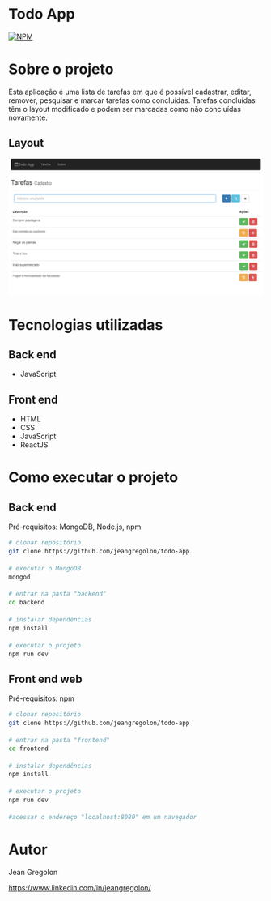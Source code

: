 # Todo App
[![NPM](https://img.shields.io/npm/l/react)](https://github.com/jeangregolon/todo-app/blob/main/LICENSE)

# Sobre o projeto

Esta aplicação é uma lista de tarefas em que é possível cadastrar, editar, remover, pesquisar e marcar tarefas como concluídas. Tarefas concluídas têm o layout modificado e podem ser marcadas como não concluídas novamente.

## Layout 
![Página Principal](https://github.com/jeangregolon/assets/blob/main/todo-app.png)

# Tecnologias utilizadas
## Back end
- JavaScript

## Front end
- HTML 
- CSS 
- JavaScript
- ReactJS

# Como executar o projeto

## Back end
Pré-requisitos: MongoDB, Node.js, npm

```bash
# clonar repositório
git clone https://github.com/jeangregolon/todo-app

# executar o MongoDB
mongod

# entrar na pasta "backend"
cd backend

# instalar dependências
npm install

# executar o projeto
npm run dev
```

## Front end web
Pré-requisitos: npm

```bash
# clonar repositório
git clone https://github.com/jeangregolon/todo-app

# entrar na pasta "frontend" 
cd frontend

# instalar dependências
npm install

# executar o projeto
npm run dev

#acessar o endereço "localhost:8080" em um navegador
```

# Autor

Jean Gregolon

https://www.linkedin.com/in/jeangregolon/
